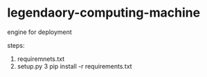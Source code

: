 # legendaory-computing-machine
engine for deployment

steps:
1. requiremnets.txt
2. setup.py
3 pip install -r requirements.txt
